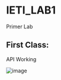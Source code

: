 # IETI_LAB1
Primer Lab

## First Class:
API Working

![image](https://github.com/JuanitaOramas/IETI_LAB1/assets/77862004/d498f0a7-7c1f-4e9c-a575-9acf6ba35436)
